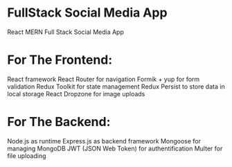 # FullStack Social Media App

React MERN Full Stack Social Media App

# For The Frontend:

React framework
React Router for navigation
Formik + yup for form validation
Redux Toolkit for state management
Redux Persist to store data in local storage
React Dropzone for image uploads

# For The Backend:

Node.js as runtime
Express.js as backend framework
Mongoose for managing MongoDB
JWT (JSON Web Token) for authentification
Multer for file uploading
